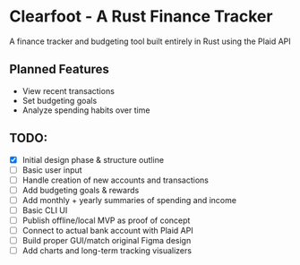 # Clearfoot - A Rust Finance Tracker
A finance tracker and budgeting tool built entirely in Rust using the Plaid API

## Planned Features
- View recent transactions
- Set budgeting goals
- Analyze spending habits over time

## TODO: 
- [x] Initial design phase & structure outline
- [ ] Basic user input
- [ ] Handle creation of new accounts and transactions
- [ ] Add budgeting goals & rewards
- [ ] Add monthly + yearly summaries of spending and income
- [ ] Basic CLI UI
- [ ] Publish offline/local MVP as proof of concept
- [ ] Connect to actual bank account with Plaid API
- [ ] Build proper GUI/match original Figma design
- [ ] Add charts and long-term tracking visualizers

